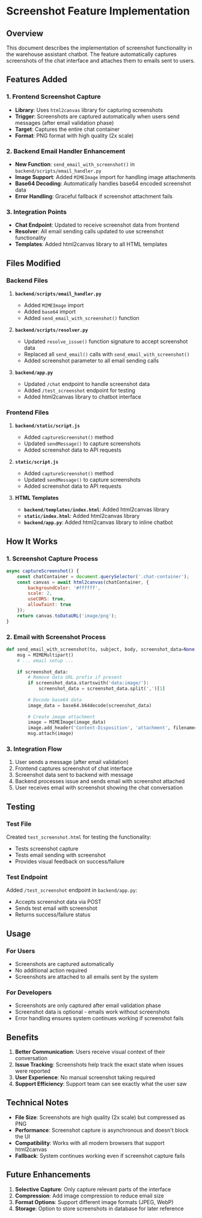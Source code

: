 # Screenshot Feature Implementation

## Overview
This document describes the implementation of screenshot functionality in the warehouse assistant chatbot. The feature automatically captures screenshots of the chat interface and attaches them to emails sent to users.

## Features Added

### 1. Frontend Screenshot Capture
- **Library**: Uses `html2canvas` library for capturing screenshots
- **Trigger**: Screenshots are captured automatically when users send messages (after email validation phase)
- **Target**: Captures the entire chat container
- **Format**: PNG format with high quality (2x scale)

### 2. Backend Email Handler Enhancement
- **New Function**: `send_email_with_screenshot()` in `backend/scripts/email_handler.py`
- **Image Support**: Added `MIMEImage` import for handling image attachments
- **Base64 Decoding**: Automatically handles base64 encoded screenshot data
- **Error Handling**: Graceful fallback if screenshot attachment fails

### 3. Integration Points
- **Chat Endpoint**: Updated to receive screenshot data from frontend
- **Resolver**: All email sending calls updated to use screenshot functionality
- **Templates**: Added html2canvas library to all HTML templates

## Files Modified

### Backend Files
1. **`backend/scripts/email_handler.py`**
   - Added `MIMEImage` import
   - Added `base64` import
   - Added `send_email_with_screenshot()` function

2. **`backend/scripts/resolver.py`**
   - Updated `resolve_issue()` function signature to accept screenshot data
   - Replaced all `send_email()` calls with `send_email_with_screenshot()`
   - Added screenshot parameter to all email sending calls

3. **`backend/app.py`**
   - Updated `/chat` endpoint to handle screenshot data
   - Added `/test_screenshot` endpoint for testing
   - Added html2canvas library to chatbot interface

### Frontend Files
1. **`backend/static/script.js`**
   - Added `captureScreenshot()` method
   - Updated `sendMessage()` to capture screenshots
   - Added screenshot data to API requests

2. **`static/script.js`**
   - Added `captureScreenshot()` method
   - Updated `sendMessage()` to capture screenshots
   - Added screenshot data to API requests

3. **HTML Templates**
   - **`backend/templates/index.html`**: Added html2canvas library
   - **`static/index.html`**: Added html2canvas library
   - **`backend/app.py`**: Added html2canvas library to inline chatbot

## How It Works

### 1. Screenshot Capture Process
```javascript
async captureScreenshot() {
    const chatContainer = document.querySelector('.chat-container');
    const canvas = await html2canvas(chatContainer, {
        backgroundColor: '#ffffff',
        scale: 2,
        useCORS: true,
        allowTaint: true
    });
    return canvas.toDataURL('image/png');
}
```

### 2. Email with Screenshot Process
```python
def send_email_with_screenshot(to, subject, body, screenshot_data=None, html_format=False):
    msg = MIMEMultipart()
    # ... email setup ...
    
    if screenshot_data:
        # Remove data URL prefix if present
        if screenshot_data.startswith('data:image/'):
            screenshot_data = screenshot_data.split(',')[1]
        
        # Decode base64 data
        image_data = base64.b64decode(screenshot_data)
        
        # Create image attachment
        image = MIMEImage(image_data)
        image.add_header('Content-Disposition', 'attachment', filename='screenshot.png')
        msg.attach(image)
```

### 3. Integration Flow
1. User sends a message (after email validation)
2. Frontend captures screenshot of chat interface
3. Screenshot data sent to backend with message
4. Backend processes issue and sends email with screenshot attached
5. User receives email with screenshot showing the chat conversation

## Testing

### Test File
Created `test_screenshot.html` for testing the functionality:
- Tests screenshot capture
- Tests email sending with screenshot
- Provides visual feedback on success/failure

### Test Endpoint
Added `/test_screenshot` endpoint in `backend/app.py`:
- Accepts screenshot data via POST
- Sends test email with screenshot
- Returns success/failure status

## Usage

### For Users
- Screenshots are captured automatically
- No additional action required
- Screenshots are attached to all emails sent by the system

### For Developers
- Screenshots are only captured after email validation phase
- Screenshot data is optional - emails work without screenshots
- Error handling ensures system continues working if screenshot fails

## Benefits

1. **Better Communication**: Users receive visual context of their conversation
2. **Issue Tracking**: Screenshots help track the exact state when issues were reported
3. **User Experience**: No manual screenshot taking required
4. **Support Efficiency**: Support team can see exactly what the user saw

## Technical Notes

- **File Size**: Screenshots are high quality (2x scale) but compressed as PNG
- **Performance**: Screenshot capture is asynchronous and doesn't block the UI
- **Compatibility**: Works with all modern browsers that support html2canvas
- **Fallback**: System continues working even if screenshot capture fails

## Future Enhancements

1. **Selective Capture**: Only capture relevant parts of the interface
2. **Compression**: Add image compression to reduce email size
3. **Format Options**: Support different image formats (JPEG, WebP)
4. **Storage**: Option to store screenshots in database for later reference
